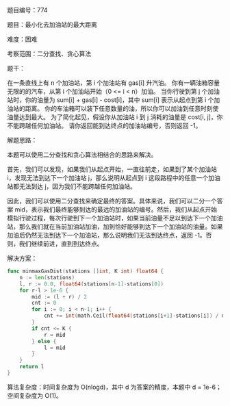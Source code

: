 题目编号：774

题目：最小化去加油站的最大距离

难度：困难

考察范围：二分查找、贪心算法

题干：

在一条直线上有 n 个加油站，第 i 个加油站有 gas[i] 升汽油。
你有一辆油箱容量无限的的汽车，从第 i 个加油站开始（0 <= i < n）加油。
当你行驶到第 j 个加油站时，你的油量为 sum[i] + gas[i] - cost[i]，其中 sum[i] 表示从起点到第 i 个加油站的距离。
你的车油箱可以装下任意数量的油，所以你可以加油到任意时刻使油量达到最大。
为了简化起见，假设你从加油站 i 到 j 消耗的油量是 cost[i, j]，你不能跨越任何加油站。
请你返回能到达终点的加油站编号，否则返回 -1。

解题思路：

本题可以使用二分查找和贪心算法相结合的思路来解决。

首先，我们可以发现，如果我们从起点开始，一直往前走，如果到了某个加油站 i，发现无法到达下一个加油站 j，那么说明从起点到 i 这段路程中的任意一个加油站都无法到达 j，因为我们不能跨越任何加油站。

因此，我们可以使用二分查找来确定最终的答案。具体来说，我们可以二分一个答案 mid，表示我们最终能够到达的最远的加油站的编号。然后，我们从起点开始模拟行驶过程，每次行驶到下一个加油站时，如果当前油量不足以到达下一个加油站，那么我们就在当前加油站加油，加到恰好能够到达下一个加油站的油量。如果加油后仍然无法到达下一个加油站，那么说明我们无法到达终点，返回 -1。否则，我们继续前进，直到到达终点。

解决方案：

```go
func minmaxGasDist(stations []int, K int) float64 {
    n := len(stations)
    l, r := 0.0, float64(stations[n-1]-stations[0])
    for r-l > 1e-6 {
        mid := (l + r) / 2
        cnt := 0
        for i := 0; i < n-1; i++ {
            cnt += int(math.Ceil(float64(stations[i+1]-stations[i]) / mid)) - 1
        }
        if cnt <= K {
            r = mid
        } else {
            l = mid
        }
    }
    return l
}
```

算法复杂度：时间复杂度为 O(nlogd)，其中 d 为答案的精度，本题中 d = 1e-6；空间复杂度为 O(1)。